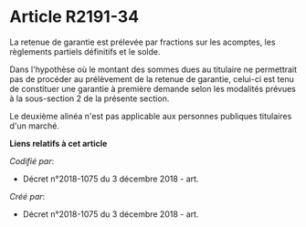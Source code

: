 # Article R2191-34

La retenue de garantie est prélevée par fractions sur les acomptes, les règlements partiels définitifs et le solde.

Dans l'hypothèse où le montant des sommes dues au titulaire ne permettrait pas de procéder au prélèvement de la retenue de
garantie, celui-ci est tenu de constituer une garantie à première demande selon les modalités prévues à la sous-section 2 de
la présente section.

Le deuxième alinéa n'est pas applicable aux personnes publiques titulaires d'un marché.

**Liens relatifs à cet article**

_Codifié par_:

  - Décret n°2018-1075 du 3 décembre 2018 - art.

_Créé par_:

  - Décret n°2018-1075 du 3 décembre 2018 - art.
